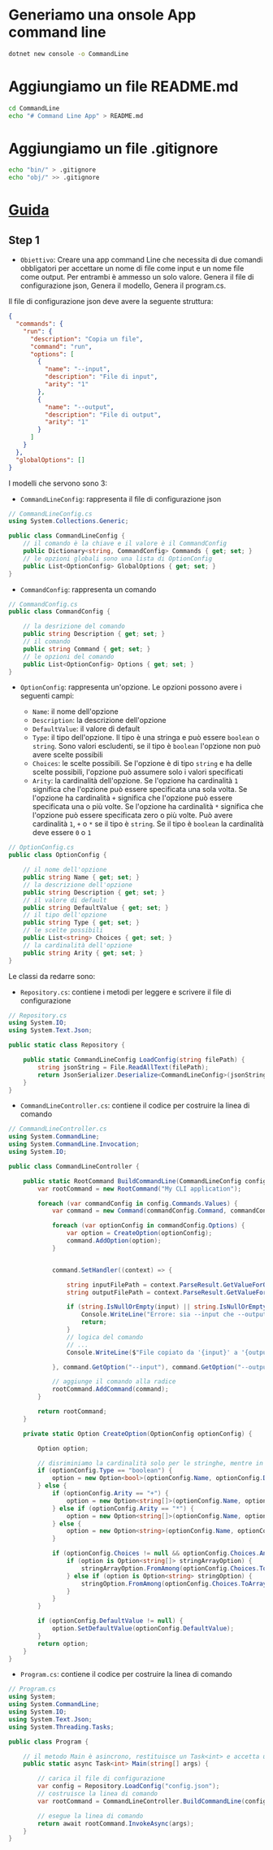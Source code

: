 # Generiamo una onsole App command line

```bash
dotnet new console -o CommandLine
```

# Aggiungiamo un file README.md

```bash
cd CommandLine
echo "# Command Line App" > README.md
```

# Aggiungiamo un file .gitignore

```bash
echo "bin/" > .gitignore
echo "obj/" >> .gitignore
```

# [Guida](https://g.co/gemini/share/73ed3b789286)

## Step 1

- `Obiettivo`: Creare una app command Line che necessita di due comandi obbligatori per accettare un nome di file come input e un nome file come output. Per entrambi è ammesso un solo valore. Genera il file di configurazione json, Genera il modello, Genera il program.cs.

Il file di configurazione json deve avere la seguente struttura:

```json
{
  "commands": {
    "run": {
      "description": "Copia un file",
      "command": "run",
      "options": [
        {
          "name": "--input",
          "description": "File di input",
          "arity": "1"
        },
        {
          "name": "--output",
          "description": "File di output",
          "arity": "1"
        }
      ]
    }
  },
  "globalOptions": []
}
```

I modelli che servono sono 3:

- `CommandLineConfig`: rappresenta il file di configurazione json

```csharp
// CommandLineConfig.cs
using System.Collections.Generic;

public class CommandLineConfig {
    // il comando è la chiave e il valore è il CommandConfig
    public Dictionary<string, CommandConfig> Commands { get; set; }
    // le opzioni globali sono una lista di OptionConfig
    public List<OptionConfig> GlobalOptions { get; set; }
}
```

- `CommandConfig`: rappresenta un comando

```csharp
// CommandConfig.cs
public class CommandConfig {

    // la desrizione del comando
    public string Description { get; set; }
    // il comando
    public string Command { get; set; }
    // le opzioni del comando
    public List<OptionConfig> Options { get; set; }
}
```

- `OptionConfig`: rappresenta un'opzione. Le opzioni possono avere i seguenti campi:

  - `Name`: il nome dell'opzione
  - `Description`: la descrizione dell'opzione
  - `DefaultValue`: il valore di default
  - `Type`: il tipo dell'opzione. Il tipo è una stringa e può essere `boolean` o `string`. Sono valori escludenti, se il tipo è `boolean` l'opzione non può avere scelte possibili
  - `Choices`: le scelte possibili. Se l'opzione è di tipo `string` e ha delle scelte possibili, l'opzione può assumere solo i valori specificati
  - `Arity`: la cardinalità dell'opzione. Se l'opzione ha cardinalità `1` significa che l'opzione può essere specificata una sola volta. Se l'opzione ha cardinalità `+` significa che l'opzione può essere specificata una o più volte. Se l'opzione ha cardinalità `*` significa che l'opzione può essere specificata zero o più volte. Può avere cardinalità `1`, `+` o `*` se il tipo è `string`. Se il tipo è `boolean` la cardinalità deve essere `0` o `1`

```csharp
// OptionConfig.cs
public class OptionConfig {

    // il nome dell'opzione
    public string Name { get; set; }
    // la descrizione dell'opzione
    public string Description { get; set; }
    // il valore di default
    public string DefaultValue { get; set; }
    // il tipo dell'opzione
    public string Type { get; set; }
    // le scelte possibili
    public List<string> Choices { get; set; }
    // la cardinalità dell'opzione
    public string Arity { get; set; }
}
```

Le classi da redarre sono:

- `Repository.cs`: contiene i metodi per leggere e scrivere il file di configurazione

```csharp
// Repository.cs
using System.IO;
using System.Text.Json;

public static class Repository {

    public static CommandLineConfig LoadConfig(string filePath) {
        string jsonString = File.ReadAllText(filePath);
        return JsonSerializer.Deserialize<CommandLineConfig>(jsonString);
    }
}
```

- `CommandLineController.cs`: contiene il codice per costruire la linea di comando

```csharp
// CommandLineController.cs
using System.CommandLine;
using System.CommandLine.Invocation;
using System.IO;

public class CommandLineController {

    public static RootCommand BuildCommandLine(CommandLineConfig config) {
        var rootCommand = new RootCommand("My CLI application");

        foreach (var commandConfig in config.Commands.Values) {
            var command = new Command(commandConfig.Command, commandConfig.Description);

            foreach (var optionConfig in commandConfig.Options) {
                var option = CreateOption(optionConfig);
                command.AddOption(option);
            }


            command.SetHandler((context) => {

                string inputFilePath = context.ParseResult.GetValueForOption<string>("--input");
                string outputFilePath = context.ParseResult.GetValueForOption<string>("--output");

                if (string.IsNullOrEmpty(input) || string.IsNullOrEmpty(output)) {
                    Console.WriteLine("Errore: sia --input che --output devono essere specificati.");
                    return;
                }
                // logica del comando
                // ...
                Console.WriteLine($"File copiato da '{input}' a '{output}'.");

            }, command.GetOption("--input"), command.GetOption("--output"));

            // aggiunge il comando alla radice
            rootCommand.AddCommand(command);
        }

        return rootCommand;
    }

    private static Option CreateOption(OptionConfig optionConfig) {

        Option option;

        // disriminiamo la cardinalità solo per le stringhe, mentre in caso di booleani la cardinalità è sempre 0 o 1
        if (optionConfig.Type == "boolean") {
            option = new Option<bool>(optionConfig.Name, optionConfig.Description);
        } else {
            if (optionConfig.Arity == "+") {
                option = new Option<string[]>(optionConfig.Name, optionConfig.Description);
            } else if (optionConfig.Arity == "*") {
                option = new Option<string[]>(optionConfig.Name, optionConfig.Description);
            } else {
                option = new Option<string>(optionConfig.Name, optionConfig.Description);
            }

            if (optionConfig.Choices != null && optionConfig.Choices.Any()) {
                if (option is Option<string[]> stringArrayOption) {
                    stringArrayOption.FromAmong(optionConfig.Choices.ToArray());
                } else if (option is Option<string> stringOption) {
                    stringOption.FromAmong(optionConfig.Choices.ToArray());
                }
            }
        }

        if (optionConfig.DefaultValue != null) {
            option.SetDefaultValue(optionConfig.DefaultValue);
        }
        return option;
    }
}
```

- `Program.cs`: contiene il codice per costruire la linea di comando

```csharp
// Program.cs
using System;
using System.CommandLine;
using System.IO;
using System.Text.Json;
using System.Threading.Tasks;

public class Program {

    // il metodo Main è asincrono, restituisce un Task<int> e accetta un array di stringhe
    public static async Task<int> Main(string[] args) {

        // carica il file di configurazione
        var config = Repository.LoadConfig("config.json");
        // costruisce la linea di comando
        var rootCommand = CommandLineController.BuildCommandLine(config);

        // esegue la linea di comando
        return await rootCommand.InvokeAsync(args);
    }
}
```